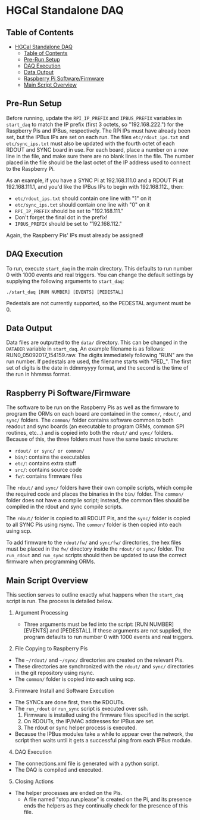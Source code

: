 # HGCal Standalone DAQ

## Table of Contents
* [HGCal Standalone DAQ](#hgcal-standalone-daq)
  * [Table of Contents](#table-of-contents)
  * [Pre-Run Setup](#pre-run-setup)
  * [DAQ Execution](#daq-execution)
  * [Data Output](#data-output)
  * [Raspberry Pi Software/Firmware](#raspberry-pi-softwarefirmware)
  * [Main Script Overview](#main-script-overview)


## Pre-Run Setup
Before running, update the `RPI_IP_PREFIX` and `IPBUS_PREFIX` variables in `start_daq` to match the IP prefix (first 3 octets, so "192.168.222.") for the Raspberry Pis and IPBus, respectively. The RPi IPs must have already been set, but the IPBus IPs are set on each run. The files `etc/rdout_ips.txt` and `etc/sync_ips.txt` must also be updated with the fourth octet of each RDOUT and SYNC board in use. For each board, place a number on a new line in the file, and make sure there are no blank lines in the file. The number placed in the file should be the last octet of the IP address used to connect to the Raspberry Pi.

As an example, if you have a SYNC Pi at 192.168.111.0 and a RDOUT Pi at 192.168.111.1, and you'd like the IPBus IPs to begin with 192.168.112., then:
* `etc/rdout_ips.txt` should contain one line with "1" on it
* `etc/sync_ips.txt` should contain one line with "0" on it
* `RPI_IP_PREFIX` should be set to "192.168.111."
 * Don't forget the final dot in the prefix!
* `IPBUS_PREFIX` should be set to "192.168.112."

Again, the Raspberry Pis' IPs must already be assigned!


## DAQ Execution
To run, execute `start_daq` in the main directory. This defaults to run number 0 with 1000 events and real triggers. You can change the default settings by supplying the following arguments to `start_daq`:
```
./start_daq [RUN NUMBER] [EVENTS] [PEDESTAL]
```
Pedestals are not currently supported, so the PEDESTAL argument must be 0.


## Data Output
Data files are outputted to the `data/` directory. This can be changed in the `DATADIR` variable in `start_daq`. An example filename is as follows: RUN0_05092017_154159.raw. The digits immediately following "RUN" are the run number. If pedestals are used, the filename starts with "PED\_". The first set of digits is the date in ddmmyyyy format, and the second is the time of the run in hhmmss format.


## Raspberry Pi Software/Firmware
The software to be run on the Raspberry Pis as well as the firmware to program the ORMs on each board are contained in the `common/`, `rdout/`, and `sync/` folders. The `common/` folder contains software common to both readout and sync boards (an executable to program ORMs, common SPI routines, etc...) and is copied into both the `rdout/` and `sync/` folders. Because of this, the three folders must have the same basic structure:
* `rdout/ or sync/ or common/`
 * `bin/`: contains the executables
 * `etc/`: contains extra stuff
 * `src/`: contains source code
 * `fw/`: contains firmware files

The `rdout/` and `sync/` folders have their own compile scripts, which compile the required code and places the binaries in the `bin/` folder. The `common/` folder does not have a compile script; instead, the common files should be compiled in the rdout and sync compile scripts.

The `rdout/` folder is copied to all RDOUT  Pis, and the `sync/` folder is copied to all SYNC Pis using rsync. The `common/` folder is then copied into each using scp.

To add firmware to the `rdout/fw/` and `sync/fw/` directories, the hex files must be placed in the `fw/` directory inside the `rdout/` or `sync/` folder. The `run_rdout` and `run_sync` scripts should then be updated to use the correct firmware when programming ORMs.


## Main Script Overview
This section serves to outline exactly what happens when the `start_daq` script is run. The process is detailed below.

1. Argument Processing
    * Three arguments must be fed into the script: [RUN NUMBER] [EVENTS] and [PEDESTAL]. If these arguments are not supplied, the program defaults to run number 0 with 1000 events and real triggers.

2. File Copying to Raspberry Pis
  * The `~/rdout/` and `~/sync/` directories are created on the relevant Pis.
  * These directories are synchronized with the `rdout/` and `sync/` directories in the git repository using rsync.
  * The `common/` folder is copied into each using scp.
3. Firmware Install and Software Execution
  * The SYNCs are done first, then the RDOUTs.
  * The `run_rdout` or `run_sync` script is executed over ssh.
    1. Firmware is installed using the firmware files specified in the script.
    2. On RDOUTs, the IP/MAC addresses for IPBus are set.
    3. The rdout or sync helper process is executed.
  * Because the IPBus modules take a while to appear over the network, the script then waits until it gets a successful ping from each IPBus module.
4. DAQ Execution
  * The connections.xml file is generated with a python script.
  * The DAQ is compiled and executed.
5. Closing Actions
  * The helper processes are ended on the Pis.
    * A file named "stop.run.please" is created on the Pi, and its presence ends the helpers as they continually check for the presence of this file.
